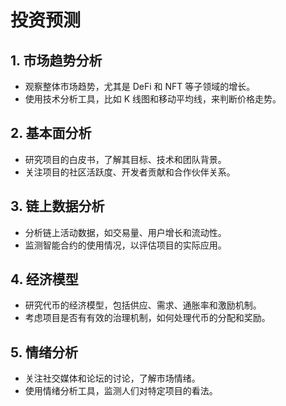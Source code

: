 # 投资预测

## 1. 市场趋势分析
- 观察整体市场趋势，尤其是 DeFi 和 NFT 等子领域的增长。
- 使用技术分析工具，比如 K 线图和移动平均线，来判断价格走势。

<DocsAD/>

## 2. 基本面分析
- 研究项目的白皮书，了解其目标、技术和团队背景。
- 关注项目的社区活跃度、开发者贡献和合作伙伴关系。

## 3. 链上数据分析
- 分析链上活动数据，如交易量、用户增长和流动性。
- 监测智能合约的使用情况，以评估项目的实际应用。

## 4. 经济模型
- 研究代币的经济模型，包括供应、需求、通胀率和激励机制。
- 考虑项目是否有有效的治理机制，如何处理代币的分配和奖励。

## 5. 情绪分析
- 关注社交媒体和论坛的讨论，了解市场情绪。
- 使用情绪分析工具，监测人们对特定项目的看法。


